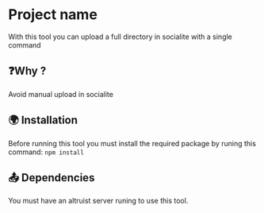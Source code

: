 # Project name

With this tool you can upload a full directory in socialite with a single command

## ❓Why ?

Avoid manual upload in socialite

## :earth_africa: Installation

Before running this tool you must install the required package by runing this command:
`npm install`

## :outbox_tray: Dependencies

You must have an altruist server runing to use this tool.
